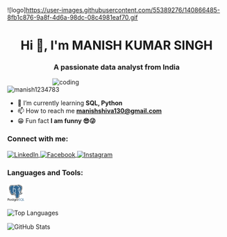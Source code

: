 ![logo]https://user-images.githubusercontent.com/55389276/140866485-8fb1c876-9a8f-4d6a-98dc-08c4981eaf70.gif
<h1 align="center">Hi 👋, I'm MANISH KUMAR SINGH</h1>
<h3 align="center">A passionate data analyst from India</h3>

<img align="right" alt="coding" width="400" src="https://khatriroshan.com.np/static/media/giphy.b31655aeb566789dab09.gif" />

<p align="left">
  <img src="https://komarev.com/ghpvc/?username=manish1234783&label=Profile%20views&color=0e75b6&style=flat" alt="manish1234783" />
</p>

- 🌱 I’m currently learning **SQL, Python**
- 📫 How to reach me **manishshiva130@gmail.com**
- 😁 Fun fact **I am funny 😎😜**

<h3 align="left">Connect with me:</h3>
<p align="left">
  <a href="https://www.linkedin.com/in/manishkumarsingh-8b21681b2/" target="blank">
    <img align="center" src="https://raw.githubusercontent.com/rahuldkjain/github-profile-readme-generator/master/src/images/icons/Social/linked-in-alt.svg" alt="LinkedIn" height="30" width="40" />
  </a>
  <a href="https://fb.com/manish.kumar.singh" target="blank">
    <img align="center" src="https://raw.githubusercontent.com/rahuldkjain/github-profile-readme-generator/master/src/images/icons/Social/facebook.svg" alt="Facebook" height="30" width="40" />
  </a>
  <a href="https://instagram.com/_itzmanish" target="blank">
    <img align="center" src="https://raw.githubusercontent.com/rahuldkjain/github-profile-readme-generator/master/src/images/icons/Social/instagram.svg" alt="Instagram" height="30" width="40" />
  </a>
</p>

<h3 align="left">Languages and Tools:</h3>
<p align="left">
  <a href="https://www.postgresql.org" target="_blank" rel="noreferrer">
    <img src="https://raw.githubusercontent.com/devicons/devicon/master/icons/postgresql/postgresql-original-wordmark.svg" alt="PostgreSQL" width="40" height="40" />
  </a>
</p>

<p>
  <img align="left" src="https://github-readme-stats.vercel.app/api/top-langs?username=manish1234783&show_icons=true&locale=en&layout=compact" alt="Top Languages" />
</p>

<p>&nbsp;</p>

<p>
  <img align="center" src="https://github-readme-stats.vercel.app/api?username=manish1234783&show_icons=true&locale=en" alt="GitHub Stats" />
</p>

<p>
  <img align="center" src="https://github-readme-streak-stats.herokuapp.com/?user=manish1234783&" alt="GitHub Str
